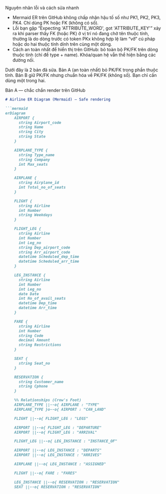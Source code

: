 
Nguyên nhân lỗi và cách sửa nhanh
- Mermaid ER trên GitHub không chấp nhận hậu tố số như PK1, PK2, PK3, PK4. Chỉ dùng PK hoặc FK (không có số).
- Lỗi bạn gặp “Expecting 'ATTRIBUTE_WORD', got 'ATTRIBUTE_KEY'” xảy ra khi parser thấy FK (hoặc PK) ở vị trí nó đang chờ tên thuộc tính, thường là do dòng trước có token PKx không hợp lệ làm “vỡ” cú pháp hoặc do hai thuộc tính dính trên cùng một dòng.
- Cách an toàn nhất để hiển thị trên GitHub: bỏ toàn bộ PK/FK trên dòng thuộc tính (chỉ để type + name). Khóa/quan hệ vẫn thể hiện bằng các đường nối.

Dưới đây là 2 bản đã sửa. Bản A (an toàn nhất) bỏ PK/FK trong phần thuộc tính. Bản B giữ PK/FK nhưng chuẩn hóa về PK/FK (không số). Bạn chỉ cần dùng một trong hai.

Bản A — chắc chắn render trên GitHub
````markdown name=ER-diagram.md
# Airline ER Diagram (Mermaid) — Safe rendering

```mermaid
erDiagram
    AIRPORT {
      string Airport_code
      string Name
      string City
      string State
    }

    AIRPLANE_TYPE {
      string Type_name
      string Company
      int Max_seats
    }

    AIRPLANE {
      string Airplane_id
      int Total_no_of_seats
    }

    FLIGHT {
      string Airline
      int Number
      string Weekdays
    }

    FLIGHT_LEG {
      string Airline
      int Number
      int Leg_no
      string Dep_airport_code
      string Arr_airport_code
      datetime Scheduled_dep_time
      datetime Scheduled_arr_time
    }

    LEG_INSTANCE {
      string Airline
      int Number
      int Leg_no
      date Date
      int No_of_avail_seats
      datetime Dep_time
      datetime Arr_time
    }

    FARE {
      string Airline
      int Number
      string Code
      decimal Amount
      string Restrictions
    }

    SEAT {
      string Seat_no
    }

    RESERVATION {
      string Customer_name
      string Cphone
    }

    %% Relationships (Crow's Foot)
    AIRPLANE_TYPE ||--o{ AIRPLANE : "TYPE"
    AIRPLANE_TYPE }o--o{ AIRPORT : "CAN_LAND"

    FLIGHT ||--o{ FLIGHT_LEG : "LEGS"

    AIRPORT ||--o{ FLIGHT_LEG : "DEPARTURE"
    AIRPORT ||--o{ FLIGHT_LEG : "ARRIVAL"

    FLIGHT_LEG ||--o{ LEG_INSTANCE : "INSTANCE_OF"

    AIRPORT ||--o{ LEG_INSTANCE : "DEPARTS"
    AIRPORT ||--o{ LEG_INSTANCE : "ARRIVES"

    AIRPLANE ||--o{ LEG_INSTANCE : "ASSIGNED"

    FLIGHT ||--o{ FARE : "FARES"

    LEG_INSTANCE ||--o{ RESERVATION : "RESERVATION"
    SEAT ||--o{ RESERVATION : "RESERVATION"
